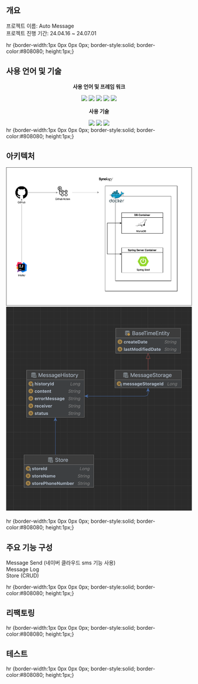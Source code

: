 <h2>개요</h2>
<p>
프로젝트 이름: Auto Message<br>
프로젝트 진행 기간: 24.04.16 ~ 24.07.01<br>
</p>
hr {border-width:1px 0px 0px 0px; border-style:solid; border-color:#808080; height:1px;} 
<h2>사용 언어 및 기술</h2>
<div align="center">
<p style="font-weight: bolder">사용 언어 및 프레임 워크</p>
    <img src="https://img.shields.io/badge/java-007396?style=for-the-badge&logo=java&logoColor=white">
    <img src="https://img.shields.io/badge/springboot-6DB33F?style=for-the-badge&logo=springboot&logoColor=white">
    <img src="https://img.shields.io/badge/javascript-F7DF1E?style=for-the-badge&logo=javascript&logoColor=black">
    <img src="https://img.shields.io/badge/thymeleaf-005F0F?style=for-the-badge&logo=thymeleaf&logoColor=white">
<img src="https://img.shields.io/badge/mariadb-003545?style=for-the-badge&logo=mariadb&logoColor=white">
<p style="font-weight: bolder">사용 기술</p>
    <img src="https://img.shields.io/badge/synology-white?style=for-the-badge&logo=synology&logoColor=black">
    <img src="https://img.shields.io/badge/docker-2496ED?style=for-the-badge&logo=docker&logoColor=white">
    <img src="https://img.shields.io/badge/githubactions-2088FF?style=for-the-badge&logo=githubactions&logoColor=white">

</div>
hr {border-width:1px 0px 0px 0px; border-style:solid; border-color:#808080; height:1px;} 
<h2>아키텍처</h2>
<div><img src="src/main/resources/static/images/diagram.png"></div>
<div><img src="src/main/resources/static/images/erd.png"></div>
<br>
hr {border-width:1px 0px 0px 0px; border-style:solid; border-color:#808080; height:1px;} 
<h2>주요 기능 구성</h2>

<div>
    <p>
        Message Send (네이버 클라우드 sms 기능 사용) <br>
        Message Log <br>
        Store (CRUD) <br>
    </p>
</div>
hr {border-width:1px 0px 0px 0px; border-style:solid; border-color:#808080; height:1px;} 
<h2>리팩토링</h2>
hr {border-width:1px 0px 0px 0px; border-style:solid; border-color:#808080; height:1px;} 
<h2>테스트</h2>
hr {border-width:1px 0px 0px 0px; border-style:solid; border-color:#808080; height:1px;} 
